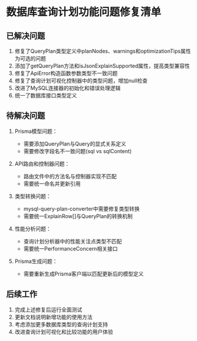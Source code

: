 # 数据库查询计划功能问题修复清单

## 已解决问题
1. 修复了QueryPlan类型定义中planNodes、warnings和optimizationTips属性为可选的问题
2. 添加了getQueryPlan方法和isJsonExplainSupported属性，提高类型兼容性
3. 修复了ApiError构造函数参数类型不一致问题
4. 修复了查询计划可视化控制器中的类型问题，增加null检查
5. 改进了MySQL连接器的初始化和错误处理逻辑
6. 统一了数据库接口类型定义

## 待解决问题
1. Prisma模型问题：
   - 需要添加QueryPlan与Query的显式关系定义
   - 需要修改字段名不一致问题(sql vs sqlContent)

2. API路由和控制器问题：
   - 路由文件中的方法名与控制器实现不匹配
   - 需要统一命名并更新引用

3. 类型转换问题：
   - mysql-query-plan-converter中需要修复类型转换
   - 需要统一ExplainRow[]与QueryPlan的转换机制

4. 性能分析问题：
   - 查询计划分析器中的性能关注点类型不匹配
   - 需要统一PerformanceConcern相关接口

5. Prisma生成问题：
   - 需要重新生成Prisma客户端以匹配更新后的模型定义

## 后续工作
1. 完成上述修复后运行全面测试
2. 更新文档说明新增功能的使用方法
3. 考虑添加更多数据库类型的查询计划支持
4. 改进查询计划可视化和比较功能的用户体验